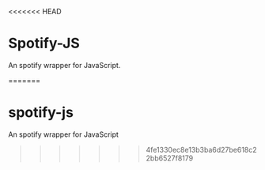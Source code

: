 <<<<<<< HEAD
# Spotify-JS

An spotify wrapper for JavaScript.

=======
# spotify-js
An spotify wrapper for JavaScript
>>>>>>> 4fe1330ec8e13b3ba6d27be618c22bb6527f8179
